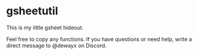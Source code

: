 # gsheetutil
This is my little gsheet hideout.

Feel free to copy any functions.
If you have questions or need help, write a direct message to @dewayx on Discord.
